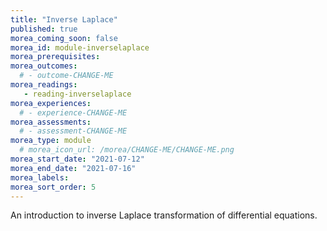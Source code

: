 ```yaml
---
title: "Inverse Laplace"
published: true
morea_coming_soon: false
morea_id: module-inverselaplace
morea_prerequisites:
morea_outcomes:
  # - outcome-CHANGE-ME
morea_readings:
   - reading-inverselaplace
morea_experiences:
  # - experience-CHANGE-ME
morea_assessments:
  # - assessment-CHANGE-ME
morea_type: module
  # morea_icon_url: /morea/CHANGE-ME/CHANGE-ME.png
morea_start_date: "2021-07-12"
morea_end_date: "2021-07-16"
morea_labels:
morea_sort_order: 5
---
```


An introduction to inverse Laplace transformation of differential equations.
